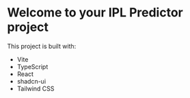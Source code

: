 # Welcome to your IPL Predictor project

This project is built with:

- Vite
- TypeScript
- React
- shadcn-ui
- Tailwind CSS

